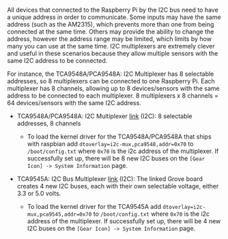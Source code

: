 All devices that connected to the Raspberry Pi by the I2C bus need to have a unique address in order to communicate. Some inputs may have the same address (such as the AM2315), which prevents more than one from being connected at the same time. Others may provide the ability to change the address, however the address range may be limited, which limits by how many you can use at the same time. I2C multiplexers are extremely clever and useful in these scenarios because they allow multiple sensors with the same I2C address to be connected.

For instance, the TCA9548A/PCA9548A: I2C Multiplexer has 8 selectable addresses, so 8 multiplexers can be connected to one Raspberry Pi. Each multiplexer has 8 channels, allowing up to 8 devices/sensors with the same address to be connected to each multiplexer. 8 multiplexers x 8 channels = 64 devices/sensors with the same I2C address.

- TCA9548A/PCA9548A: I2C Multiplexer [link](https://learn.adafruit.com/adafruit-tca9548a-1-to-8-i2c-multiplexer-breakout/overview) (I2C): 8 selectable addresses, 8 channels
  - To load the kernel driver for the TCA9548A/PCA9548A that ships with raspbian add `dtoverlay=i2c-mux,pca9548,addr=0x70` to `/boot/config.txt` where `0x70` is the i2c address of the multiplexer. If successfully set up, there will be 8 new I2C buses on the `[Gear Icon] -> System Information` page.

- TCA9545A: I2C Bus Multiplexer [link](http://store.switchdoc.com/i2c-4-channel-mux-extender-expander-board-grove-pin-headers-for-arduino-and-raspberry-pi/) (I2C): The linked Grove board creates 4 new I2C buses, each with their own selectable voltage, either 3.3 or 5.0 volts.
   - To load the kernel driver for the TCA9545A add `dtoverlay=i2c-mux,pca9545,addr=0x70` to `/boot/config.txt` where `0x70` is the i2c address of the multiplexer. If successfully set up, there will be 4 new I2C buses on the `[Gear Icon] -> System Information` page. 
